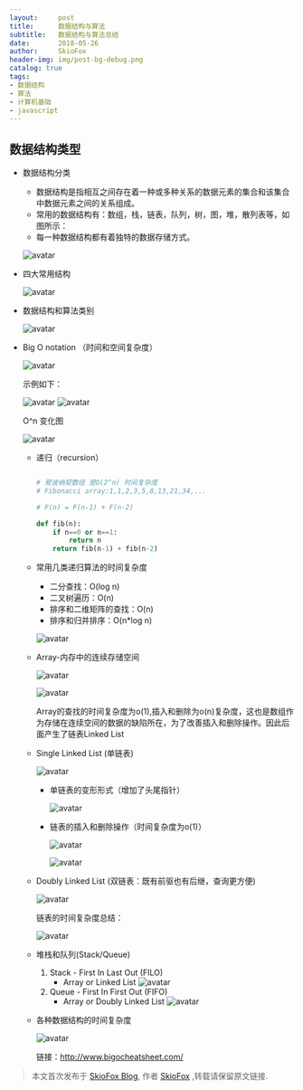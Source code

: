 ```yaml
---
layout:     post
title:      数据结构与算法
subtitle:   数据结构与算法总结
date:       2018-05-26
author:     SkioFox
header-img: img/post-bg-debug.png
catalog: true
tags:
- 数据结构
- 算法
- 计算机基础
- javascript
---
```



## 数据结构类型

- 数据结构分类
    - 数据结构是指相互之间存在着一种或多种关系的数据元素的集合和该集合中数据元素之间的关系组成。 
    - 常用的数据结构有：数组，栈，链表，队列，树，图，堆，散列表等，如图所示：
    - 每一种数据结构都有着独特的数据存储方式。

    ![avatar](/img/dataStructureAndAlgorithm/data-structure-map.png)

- 四大常用结构

    ![avatar](/img/dataStructureAndAlgorithm/data-structure-map-1.png)

- 数据结构和算法类别

    ![avatar](/img/dataStructureAndAlgorithm/DataStructureAndAlgorithm.jpg)

- Big O notation （时间和空间复杂度）

    ![avatar](/img/dataStructureAndAlgorithm/BigONotation.jpg)

    示例如下：

    ![avatar](/img/dataStructureAndAlgorithm/example.jpg)
    ![avatar](/img/dataStructureAndAlgorithm/example1.jpg)

    O^n 变化图

    ![avatar](/img/dataStructureAndAlgorithm/example2.jpg)

    - 递归（recursion）

        ```python

        # 斐波纳契数组 是O(2^n) 时间复杂度
        # Fibonacci array:1,1,2,3,5,8,13,21,34,...

        # F(n) = F(n-1) + F(n-2)

        def fib(n):
            if n==0 or n==1:
                return n
            return fib(n-1) + fib(n-2)

        ```
    - 常用几类递归算法的时间复杂度

        - 二分查找：O(log n)
        - 二叉树遍历：O(n)
        - 排序和二维矩阵的查找：O(n)
        - 排序和归并排序：O(n*log n)

        ![avatar](/img/dataStructureAndAlgorithm/MasterTheorem.jpg)


    - Array-内存中的连续存储空间

        ![avatar](/img/dataStructureAndAlgorithm/Array.jpg)

        ![avatar](/img/dataStructureAndAlgorithm/Array1.jpg)

        Array的查找的时间复杂度为o(1),插入和删除为o(n)复杂度，这也是数组作为存储在连续空间的数据的缺陷所在，为了改善插入和删除操作。因此后面产生了链表Linked List

    - Single Linked List (单链表)

        ![avatar](/img/dataStructureAndAlgorithm/linkedList.jpg)

        - 单链表的变形形式（增加了头尾指针）

            ![avatar](/img/dataStructureAndAlgorithm/linkedList1.jpg)
        
        - 链表的插入和删除操作（时间复杂度为o(1)）

            ![avatar](/img/dataStructureAndAlgorithm/linkedList2.jpg)

            ![avatar](/img/dataStructureAndAlgorithm/linkedList3.jpg)
            
    - Doubly Linked List (双链表：既有前驱也有后继，查询更方便)

        ![avatar](/img/dataStructureAndAlgorithm/linkedList4.jpg)

        链表的时间复杂度总结：

        ![avatar](/img/dataStructureAndAlgorithm/linkedList5.jpg)

    - 堆栈和队列(Stack/Queue)

        1. Stack - First In Last Out (FILO)
            - Array or Linked List
                ![avatar](/img/dataStructureAndAlgorithm/stack.jpg)
        2. Queue - First In First Out (FIFO)
            - Array or Doubly Linked List
                ![avatar](/img/dataStructureAndAlgorithm/queue.jpg)
    - 各种数据结构的时间复杂度

        ![avatar](/img/dataStructureAndAlgorithm/BigONotation1.jpg)

        链接：http://www.bigocheatsheet.com/

> 本文首次发布于 [SkioFox Blog](http://blog.skiofox.top), 作者 [SkioFox](https://github.com/LoverFancy/) ,转载请保留原文链接.